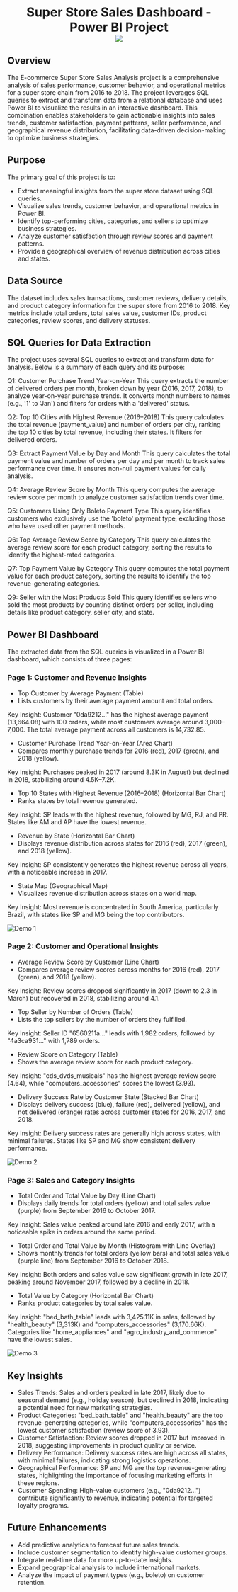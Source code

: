 <h1 align="center">Super Store Sales Dashboard - Power BI Project</h>
<div align="center"><img src="https://github.com/user-attachments/assets/f7111d1a-3694-4ee9-991c-b55d59bc0ebe"></div>

## Overview
The E-commerce Super Store Sales Analysis project is a comprehensive analysis of sales performance, customer behavior, and operational metrics for a super store chain from 2016 to 2018. The project leverages SQL queries to extract and transform data from a relational database and uses Power BI to visualize the results in an interactive dashboard. This combination enables stakeholders to gain actionable insights into sales trends, customer satisfaction, payment patterns, seller performance, and geographical revenue distribution, facilitating data-driven decision-making to optimize business strategies.

## Purpose
The primary goal of this project is to:
- Extract meaningful insights from the super store dataset using SQL queries.
- Visualize sales trends, customer behavior, and operational metrics in Power BI.
- Identify top-performing cities, categories, and sellers to optimize business strategies.
- Analyze customer satisfaction through review scores and payment patterns.
- Provide a geographical overview of revenue distribution across cities and states.

## Data Source
The dataset includes sales transactions, customer reviews, delivery details, and product category information for the super store from 2016 to 2018. Key metrics include total orders, total sales value, customer IDs, product categories, review scores, and delivery statuses.

## SQL Queries for Data Extraction
The project uses several SQL queries to extract and transform data for analysis. Below is a summary of each query and its purpose:

Q1: Customer Purchase Trend Year-on-Year
This query extracts the number of delivered orders per month, broken down by year (2016, 2017, 2018), to analyze year-on-year purchase trends. It converts month numbers to names (e.g., '1' to 'Jan') and filters for orders with a 'delivered' status.

Q2: Top 10 Cities with Highest Revenue (2016–2018)
This query calculates the total revenue (payment_value) and number of orders per city, ranking the top 10 cities by total revenue, including their states. It filters for delivered orders.

Q3: Extract Payment Value by Day and Month
This query calculates the total payment value and number of orders per day and per month to track sales performance over time. It ensures non-null payment values for daily analysis.

Q4: Average Review Score by Month
This query computes the average review score per month to analyze customer satisfaction trends over time.

Q5: Customers Using Only Boleto Payment Type
This query identifies customers who exclusively use the 'boleto' payment type, excluding those who have used other payment methods.

Q6: Top Average Review Score by Category
This query calculates the average review score for each product category, sorting the results to identify the highest-rated categories.

Q7: Top Payment Value by Category
This query computes the total payment value for each product category, sorting the results to identify the top revenue-generating categories.

Q9: Seller with the Most Products Sold
This query identifies sellers who sold the most products by counting distinct orders per seller, including details like product category, seller city, and state.

## Power BI Dashboard
The extracted data from the SQL queries is visualized in a Power BI dashboard, which consists of three pages:

### Page 1: Customer and Revenue Insights
- Top Customer by Average Payment (Table)
- Lists customers by their average payment amount and total orders.

Key Insight: Customer "0da9212..." has the highest average payment (13,664.08) with 100 orders, while most customers average around 3,000–7,000. The total average payment across all customers is 14,732.85.

- Customer Purchase Trend Year-on-Year (Area Chart)
- Compares monthly purchase trends for 2016 (red), 2017 (green), and 2018 (yellow).

Key Insight: Purchases peaked in 2017 (around 8.3K in August) but declined in 2018, stabilizing around 4.5K–7.2K.

- Top 10 States with Highest Revenue (2016–2018) (Horizontal Bar Chart)
- Ranks states by total revenue generated.

Key Insight: SP leads with the highest revenue, followed by MG, RJ, and PR. States like AM and AP have the lowest revenue.

- Revenue by State (Horizontal Bar Chart)
- Displays revenue distribution across states for 2016 (red), 2017 (green), and 2018 (yellow).

Key Insight: SP consistently generates the highest revenue across all years, with a noticeable increase in 2017.

- State Map (Geographical Map)
- Visualizes revenue distribution across states on a world map.

Key Insight: Most revenue is concentrated in South America, particularly Brazil, with states like SP and MG being the top contributors.

![Demo 1](https://github.com/user-attachments/assets/2d93f6d9-5fd6-433e-a3ea-b91df58bac26)


### Page 2: Customer and Operational Insights
- Average Review Score by Customer (Line Chart)
- Compares average review scores across months for 2016 (red), 2017 (green), and 2018 (yellow).

Key Insight: Review scores dropped significantly in 2017 (down to 2.3 in March) but recovered in 2018, stabilizing around 4.1.

- Top Seller by Number of Orders (Table)
- Lists the top sellers by the number of orders they fulfilled.

Key Insight: Seller ID "6560211a..." leads with 1,982 orders, followed by "4a3ca931..." with 1,789 orders.

- Review Score on Category (Table)
- Shows the average review score for each product category.

Key Insight: "cds_dvds_musicals" has the highest average review score (4.64), while "computers_accessories" scores the lowest (3.93).

- Delivery Success Rate by Customer State (Stacked Bar Chart)
- Displays delivery success (blue), failure (red), delivered (yellow), and not delivered (orange) rates across customer states for 2016, 2017, and 2018.

Key Insight: Delivery success rates are generally high across states, with minimal failures. States like SP and MG show consistent delivery performance.

![Demo 2](https://github.com/user-attachments/assets/0745ca2e-ae6a-4682-9be8-9b92443f521e)

### Page 3: Sales and Category Insights
- Total Order and Total Value by Day (Line Chart)
- Displays daily trends for total orders (yellow) and total sales value (purple) from September 2016 to October 2017.

Key Insight: Sales value peaked around late 2016 and early 2017, with a noticeable spike in orders around the same period.

- Total Order and Total Value by Month (Histogram with Line Overlay)
- Shows monthly trends for total orders (yellow bars) and total sales value (purple line) from September 2016 to October 2018.

Key Insight: Both orders and sales value saw significant growth in late 2017, peaking around November 2017, followed by a decline in 2018.

- Total Value by Category (Horizontal Bar Chart)
- Ranks product categories by total sales value.

Key Insight: "bed_bath_table" leads with 3,425.11K in sales, followed by "health_beauty" (3,313K) and "computers_accessories" (3,170.66K). Categories like "home_appliances" and "agro_industry_and_commerce" have the lowest sales.

![Demo 3](https://github.com/user-attachments/assets/7a4da99a-c334-4933-bf8b-f8610d3659dd)

## Key Insights
- Sales Trends: Sales and orders peaked in late 2017, likely due to seasonal demand (e.g., holiday season), but declined in 2018, indicating a potential need for new marketing strategies.
- Product Categories: "bed_bath_table" and "health_beauty" are the top revenue-generating categories, while "computers_accessories" has the lowest customer satisfaction (review score of 3.93).
- Customer Satisfaction: Review scores dropped in 2017 but improved in 2018, suggesting improvements in product quality or service.
- Delivery Performance: Delivery success rates are high across all states, with minimal failures, indicating strong logistics operations.
- Geographical Performance: SP and MG are the top revenue-generating states, highlighting the importance of focusing marketing efforts in these regions.
- Customer Spending: High-value customers (e.g., "0da9212...") contribute significantly to revenue, indicating potential for targeted loyalty programs.

## Future Enhancements
- Add predictive analytics to forecast future sales trends.
- Include customer segmentation to identify high-value customer groups.
- Integrate real-time data for more up-to-date insights.
- Expand geographical analysis to include international markets.
- Analyze the impact of payment types (e.g., boleto) on customer retention.
